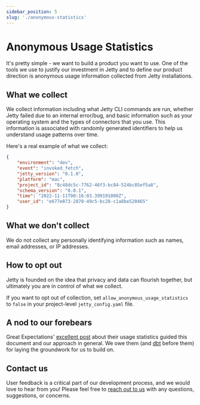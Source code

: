 ```yaml
---
sidebar_position: 5
slug: './anonymous-statistics'
---
```


# Anonymous Usage Statistics

It's pretty simple - we want to build a product you want to use. One of the tools we use to justify our investment in Jetty and to define our product direction is anonymous usage information collected from Jetty installations.

## What we collect

We collect information including what Jetty CLI commands are run, whether Jetty failed due to an internal error/bug, and basic information such as your operating system and the types of connectors that you use. This information is associated with randomly generated identifiers to help us understand usage patterns over time.

Here's a real example of what we collect:

```json
{
    "environment": "dev",
    "event": "invoked_fetch",
    "jetty_version": "0.1.0",
    "platform": "mac",
    "project_id": "8c48dc5c-7762-46f3-bc84-524bc85ef5a8",
    "schema_version": "0.0.1",
    "time": "2022-11-11T00:16:03.399191000Z",
    "user_id": "e677e873-2870-49c5-bc28-c1a8be520465"
}
```

## What we don't collect

We do not collect any personally identifying information such as names, email addresses, or IP addresses.

## How to opt out

Jetty is founded on the idea that privacy and data can flourish together, but ultimately you are in control of what we collect.

If you want to opt out of collection, set `allow_anonymous_usage_statistics` to `false` in your project-level `jetty_config.yaml` file.

## A nod to our forebears

Great Expectations' [excellent post](https://greatexpectations.io/blog/anonymous-usage-statistics/) about their usage statistics guided this document and our approach in general. We owe them (and [dbt](https://www.getdbt.com/) before them) for laying the groundwork for us to build on.

## Contact us

User feedback is a critical part of our development process, and we would love to hear from you! Please feel free to [reach out to us](mailto:support@get-jetty.com) with any questions, suggestions, or concerns.
